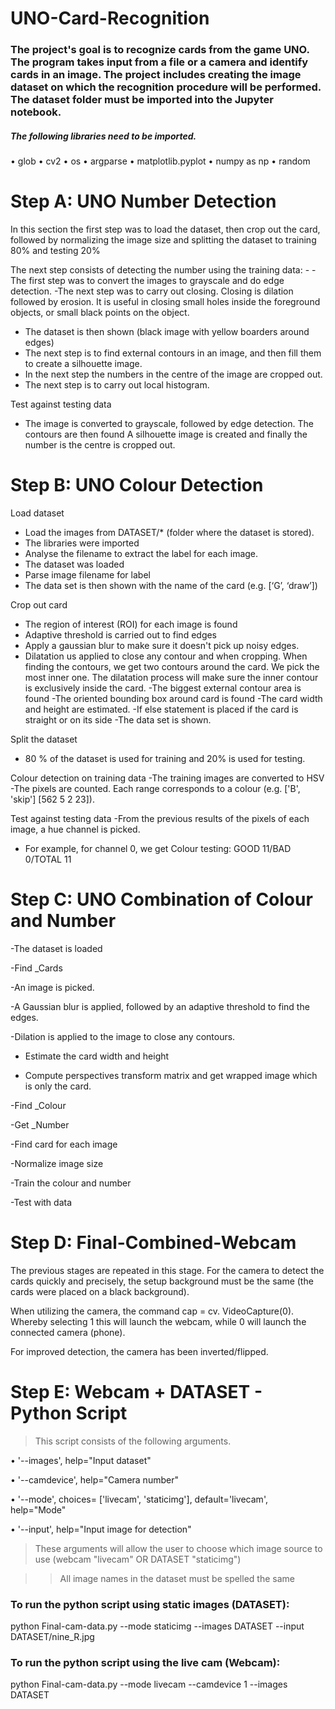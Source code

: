 # UNO-Card-Recognition
### The project's goal is to recognize cards from the game UNO. The program takes input from a file or a camera and identify cards in an image. The project includes creating the image dataset on which the recognition procedure will be performed. The dataset folder must be imported into the Jupyter notebook. 

##### The following libraries need to be imported. 

•	glob
•	cv2 
•	os
• argparse
•	matplotlib.pyplot 
•	numpy as np
•	random

# Step A: UNO Number Detection

In this section the first step was to load the dataset, then crop out the card, followed by normalizing the image size and splitting the dataset to training 80% and testing 20%

The next step consists of detecting the number using the training data: - 
-The first step was to convert the images to grayscale and do edge detection.
-The next step was to carry out closing.  Closing is dilation followed by erosion. It is useful in closing small holes inside the foreground objects, or small black points on the object.
- The dataset is then shown (black image with yellow boarders around edges)
- The next step is to find external contours in an image, and then fill them to create a silhouette image. 
-  In the next step the numbers in the centre of the image are cropped out. 
- The next step is to carry out local histogram. 


Test against testing data 
-	The image is converted to grayscale, followed by edge detection. The contours are then found
A silhouette image is created and finally the number is the centre is cropped out. 





# Step B: UNO Colour Detection

 Load dataset 
-	Load the images from DATASET/* (folder where the dataset is stored).
-	The libraries were imported 
-	Analyse the filename to extract the label for each image.
-	The dataset was loaded 
-	 Parse image filename for label
-	The data set is then shown with the name of the card (e.g. [‘G’, ‘draw’])

Crop out card
-	The region of interest (ROI) for each image is found 
-	Adaptive threshold is carried out to find edges 
-	 Apply a gaussian blur to make sure it doesn't pick up noisy edges.
-	Dilatation us applied to close any contour and when cropping. When finding the contours, we get two contours around the card. We pick the most inner one. The dilatation process will make sure the inner contour is exclusively inside the card.
-The biggest external contour area is found 
-The oriented bounding box around card is found
-The card width and height are estimated. 
-If else statement is placed if the card is straight or on its side 
-The data set is shown.

 Split the dataset 
-	80 % of the dataset is used for training and 20% is used for testing. 

Colour detection on training data
-The training images are converted to HSV 
-The pixels are counted. Each range corresponds to a colour (e.g. ['B', 'skip'] [562   5   2 23]).

Test against testing data
-From the previous results of the pixels of each image, a hue channel is picked. 
- For example, for channel 0, we get Colour testing: GOOD 11/BAD 0/TOTAL 11



# Step C: UNO Combination of Colour and Number

-The dataset is loaded 

-Find _Cards 

-An image is picked.

-A Gaussian blur is applied, followed by an adaptive threshold to find the edges.

-Dilation is applied to the image to close any contours. 

- Estimate the card width and height 

- Compute perspectives transform matrix and get wrapped image which is only the card. 

-Find _Colour

-Get _Number

-Find card for each image 

-Normalize image size 

-Train the colour and number 

-Test with data




# Step D: Final-Combined-Webcam 

The previous stages are repeated in this stage. 
For the camera to detect the cards quickly and precisely, the setup background must be the same (the cards were placed on a black background).

When utilizing the camera, the command cap = cv. VideoCapture(0). Whereby selecting 1 this will launch the webcam, while 0 will launch the connected camera (phone).

For improved detection, the camera has been inverted/flipped.



# Step E: Webcam + DATASET - Python Script

>This script consists of the following arguments.

•	'--images', help="Input dataset"

•	'--camdevice',  help="Camera number"

•	'--mode', choices= ['livecam', 'staticimg'], default='livecam', help="Mode"

•	'--input', help="Input image for detection"

> These arguments will allow the user to choose which image source to use (webcam "livecam" OR DATASET "staticimg")

>> All image names in the dataset must be spelled the same 



### To run the python script using static images (DATASET):

python Final-cam-data.py --mode staticimg --images DATASET --input DATASET/nine_R.jpg


### To run the python script using the live cam (Webcam): 

python Final-cam-data.py --mode livecam --camdevice 1 --images DATASET


